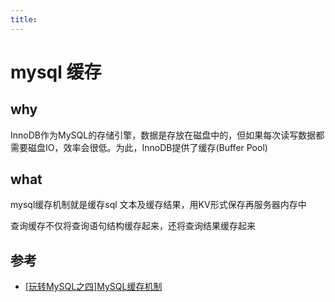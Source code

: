```yaml
---
title:
---
```

# mysql 缓存
## why
InnoDB作为MySQL的存储引擎，数据是存放在磁盘中的，但如果每次读写数据都需要磁盘IO，效率会很低。为此，InnoDB提供了缓存(Buffer Pool)

## what
mysql缓存机制就是缓存sql 文本及缓存结果，用KV形式保存再服务器内存中

查询缓存不仅将查询语句结构缓存起来，还将查询结果缓存起来


## 参考

* [[玩转MySQL之四]MySQL缓存机制](https://zhuanlan.zhihu.com/p/55947158)
